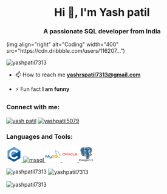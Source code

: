 <h1 align="center">Hi 👋, I'm Yash patil</h1>
<h3 align="center">A passionate SQL developer from India</h3>
(img align="right" alt="Coding" width="400" src="https://cdn.dribbble.com/users/116207...")



<p align="left"> <img src="https://komarev.com/ghpvc/?username=yashpatil7313&label=Profile%20views&color=0e75b6&style=flat" alt="yashpatil7313" /> </p>

- 📫 How to reach me **yashrspatil7313@gmail.com**

- ⚡ Fun fact **I am funny**

<h3 align="left">Connect with me:</h3>
<p align="left">
<a href="https://linkedin.com/in/yash patil" target="blank"><img align="center" src="https://raw.githubusercontent.com/rahuldkjain/github-profile-readme-generator/master/src/images/icons/Social/linked-in-alt.svg" alt="yash patil" height="30" width="40" /></a>
<a href="https://instagram.com/yashpatil5079" target="blank"><img align="center" src="https://raw.githubusercontent.com/rahuldkjain/github-profile-readme-generator/master/src/images/icons/Social/instagram.svg" alt="yashpatil5079" height="30" width="40" /></a>
</p>

<h3 align="left">Languages and Tools:</h3>
<p align="left"> <a href="https://www.cprogramming.com/" target="_blank" rel="noreferrer"> <img src="https://raw.githubusercontent.com/devicons/devicon/master/icons/c/c-original.svg" alt="c" width="40" height="40"/> </a> <a href="https://www.microsoft.com/en-us/sql-server" target="_blank" rel="noreferrer"> <img src="https://www.svgrepo.com/show/303229/microsoft-sql-server-logo.svg" alt="mssql" width="40" height="40"/> </a> <a href="https://www.mysql.com/" target="_blank" rel="noreferrer"> <img src="https://raw.githubusercontent.com/devicons/devicon/master/icons/mysql/mysql-original-wordmark.svg" alt="mysql" width="40" height="40"/> </a> <a href="https://www.oracle.com/" target="_blank" rel="noreferrer"> <img src="https://raw.githubusercontent.com/devicons/devicon/master/icons/oracle/oracle-original.svg" alt="oracle" width="40" height="40"/> </a> <a href="https://www.postgresql.org" target="_blank" rel="noreferrer"> <img src="https://raw.githubusercontent.com/devicons/devicon/master/icons/postgresql/postgresql-original-wordmark.svg" alt="postgresql" width="40" height="40"/> </a> </p>

<p><img align="left" src="https://github-readme-stats.vercel.app/api/top-langs?username=yashpatil7313&show_icons=true&locale=en&layout=compact" alt="yashpatil7313" /></p>

<p>&nbsp;<img align="center" src="https://github-readme-stats.vercel.app/api?username=yashpatil7313&show_icons=true&locale=en" alt="yashpatil7313" /></p>

<p><img align="center" src="https://github-readme-streak-stats.herokuapp.com/?user=yashpatil7313&" alt="yashpatil7313" /></p>

